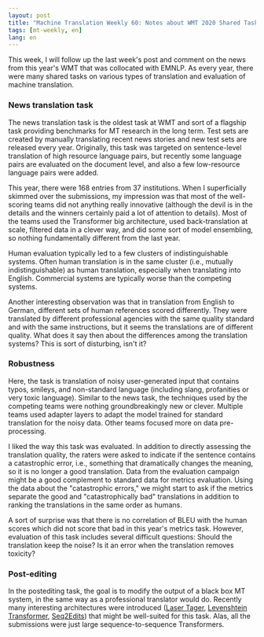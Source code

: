 ```yaml
---
layout: post
title: "Machine Translation Weekly 60: Notes about WMT 2020 Shared Tasks"
tags: [mt-weekly, en]
lang: en
---
```


This week, I will follow up the last week's post and comment on the news from
this year's WMT that was collocated with EMNLP. As every year, there were many
shared tasks on various types of translation and evaluation of machine
translation.

### News translation task

The news translation task is the oldest task at WMT and sort of a flagship task
providing benchmarks for MT research in the long term. Test sets are created by
manually translating recent news stories and new test sets are released every
year. Originally, this task was targeted on sentence-level translation of high
resource language pairs, but recently some language pairs are evaluated on the
document level, and also a few low-resource language pairs were added.

This year, there were 168 entries from 37 institutions. When I superficially
skimmed over the submissions, my impression was that most of the well-scoring
teams did not anything really innovative (although the devil is in the details
and the winners certainly paid a lot of attention to details). Most of the
teams used the Transformer big architecture, used back-translation at scale,
filtered data in a clever way, and did some sort of model ensembling, so
nothing fundamentally different from the last year.

Human evaluation typically led to a few clusters of indistinguishable systems.
Often human translation is in the same cluster (i.e., mutually
indistinguishable) as human translation, especially when translating into
English. Commercial systems are typically worse than the competing systems.

Another interesting observation was that in translation from English to German,
different sets of human references scored differently. They were translated by
different professional agencies with the same quality standard and with the
same instructions, but it seems the translations are of different quality. What
does it say then about the differences among the translation systems? This is
sort of disturbing, isn't it?

### Robustness

Here, the task is translation of noisy user-generated input that contains
typos, smileys, and non-standard language (including slang, profanities or very
toxic language). Similar to the news task, the techniques used by the competing
teams were nothing groundbreakingly new or clever. Multiple teams used adapter
layers to adapt the model trained for standard translation for the noisy data.
Other teams focused more on data pre-processing.

I liked the way this task was evaluated. In addition to directly assessing the
translation quality, the raters were asked to indicate if the sentence contains
a catastrophic error, i.e., something that dramatically changes the meaning, so
it is no longer a good translation. Data from the evaluation campaign might be
a good complement to standard data for metrics evaluation. Using the data about
the "catastrophic errors," we might start to ask if the metrics separate the
good and "catastrophically bad" translations in addition to ranking the
translations in the same order as humans.

A sort of surprise was that there is no correlation of BLEU with the human
scores which did not score that bad in this year's metrics task. However,
evaluation of this task includes several difficult questions: Should the
translation keep the noise? Is it an error when the translation removes
toxicity?

### Post-editing

In the postediting task, the goal is to modify the output of a black box MT
system, in the same way as a professional translator would do. Recently many
interesting architectures were introduced ([Laser
Tager](https://www.aclweb.org/anthology/D19-1510.pdf), [Levenshtein
Transformer](https://papers.nips.cc/paper/2019/hash/675f9820626f5bc0afb47b57890b466e-Abstract.html),
[Seq2Edits](https://www.aclweb.org/anthology/2020.emnlp-main.4180)) that might
be well-suited for this task. Alas, all the submissions were just large
sequence-to-sequence Transformers.

